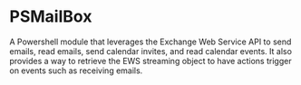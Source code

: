 # PSMailBox
A Powershell module that leverages the Exchange Web Service API to send emails, read emails, send calendar invites, and read calendar events.
It also provides a way to retrieve the EWS streaming object to have actions trigger on events such as receiving emails.
